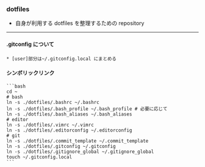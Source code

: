 ### dotfiles

-   自身が利用する dotfiles を整理するための repository

---

#### .gitconfig について

    * [user]部分は~/.gitconfig.local にまとめる

#### シンボリックリンク

    ```bash
    cd ~
    # bash
    ln -s ./dotfiles/.bashrc ~/.bashrc
    ln -s ./dotfiles/.bash_profile ~/.bash_profile # 必要に応じて
    ln -s ./dotfiles/.bash_aliases ~/.bash_aliases
    # editor
    ln -s ./dotfiles/.vimrc ~/.vimrc
    ln -s ./dotfiles/.editorconfig ~/.editorconfig
    # git
    ln -s ./dotfiles/.commit_template ~/.commit_template
    ln -s ./dotfiles/.gitconfig ~/.gitconfig
    ln -s ./dotfiles/.gitignore_global ~/.gitignore_global
    touch ~/.gitconfig.local
    ```
